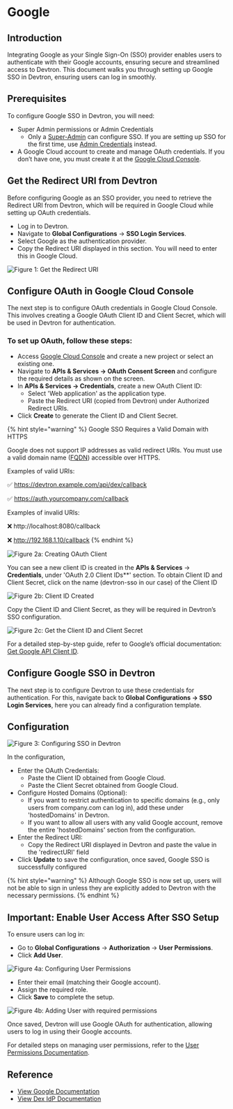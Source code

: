 # Google

## Introduction

Integrating Google as your Single Sign-On (SSO) provider enables users to authenticate with their Google accounts, ensuring secure and streamlined access to Devtron. This document walks you through setting up Google SSO in Devtron, ensuring users can log in smoothly.

## Prerequisites

To configure Google SSO in Devtron, you will need:

* Super Admin permissions or Admin Credentials
  * Only a [Super-Admin](https://docs.devtron.ai/global-configurations/authorization/user-access) can configure SSO. If you are setting up SSO for the first time, use [Admin Credentials](https://docs.devtron.ai/install/install-devtron#devtron-admin-credentials) instead.
* A Google Cloud account to create and manage OAuth credentials. If you don’t have one, you must create it at the [Google Cloud Console](https://console.cloud.google.com/).

## Get the Redirect URI from Devtron

Before configuring Google as an SSO provider, you need to retrieve the Redirect URI from Devtron, which will be required in Google Cloud while setting up OAuth credentials.

* Log in to Devtron.
* Navigate to **Global Configurations** → **SSO Login Services**.
* Select Google as the authentication provider.
* Copy the Redirect URI displayed in this section. You will need to enter this in Google Cloud.

![Figure 1: Get the Redirect URI](https://devtron-public-asset.s3.us-east-2.amazonaws.com/images/global-configurations/sso-login-service/redirect-uri-google-sso.jpg)

## Configure OAuth in Google Cloud Console

The next step is to configure OAuth credentials in Google Cloud Console. This involves creating a Google OAuth Client ID and Client Secret, which will be used in Devtron for authentication.

### To set up OAuth, follow these steps:

* Access [Google Cloud Console](https://console.cloud.google.com/) and create a new project or select an existing one.
* Navigate to **APIs & Services → OAuth Consent Screen** and configure the required details as shown on the screen.
* &#x20;In **APIs & Services → Credentials**, create a new OAuth Client ID:
  * Select 'Web application' as the application type.
  * Paste the Redirect URI (copied from Devtron) under Authorized Redirect URIs.
* Click **Create** to generate the Client ID and Client Secret.

{% hint style="warning" %}
Google SSO Requires a Valid Domain with HTTPS

Google does not support IP addresses as valid redirect URIs. You must use a valid domain name ([FQDN](https://en.wikipedia.org/wiki/Fully_qualified_domain_name)) accessible over HTTPS.

Examples of valid URIs:

✅ https://devtron.example.com/api/dex/callback

✅ https://auth.yourcompany.com/callback

Examples of invalid URIs:

❌ http://localhost:8080/callback

❌ http://192.168.1.10/callback
{% endhint %}

![Figure 2a: Creating OAuth Client](https://devtron-public-asset.s3.us-east-2.amazonaws.com/images/global-configurations/sso-login-service/creating-oauth-client-google-sso.jpg)

You can see a new client ID is created in the **APIs & Services** → **Credentials**, under 'OAuth 2.0 Client IDs**' section. To obtain Client ID and Client Secret, click on the name (devtron-sso in our case) of the Client ID

![Figure 2b: Client ID Created](https://devtron-public-asset.s3.us-east-2.amazonaws.com/images/global-configurations/sso-login-service/client-id-created-google-sso.jpg)

Copy the Client ID and Client Secret, as they will be required in Devtron’s SSO configuration.

![Figure 2c: Get the Client ID and Client Secret](https://devtron-public-asset.s3.us-east-2.amazonaws.com/images/global-configurations/sso-login-service/client-id-and-secret-google-sso.jpg)

For a detailed step-by-step guide, refer to Google’s official documentation: [Get Google API Client ID](https://developers.google.com/identity/gsi/web/guides/get-google-api-clientid).

## Configure Google SSO in Devtron

The next step is to configure Devtron to use these credentials for authentication. For this, navigate back to **Global Configurations → SSO Login Services**, here you can already find a configuration template.

## Configuration

![Figure 3: Configuring SSO in Devtron](https://devtron-public-asset.s3.us-east-2.amazonaws.com/images/global-configurations/sso-login-service/configuration-devtron-google-sso.jpg)

In the configuration,&#x20;

* Enter the OAuth Credentials:
  * Paste the Client ID obtained from Google Cloud.
  * Paste the Client Secret obtained from Google Cloud.
* Configure Hosted Domains (Optional):
  * If you want to restrict authentication to specific domains (e.g., only users from company.com can log in), add these under 'hostedDomains' in Devtron.
  * If you want to allow all users with any valid Google account, remove the entire 'hostedDomains' section from the configuration.
* Enter the Redirect URI:
  * Copy the Redirect URI displayed in Devtron and paste the value in the 'redirectURI' field&#x20;
* Click **Update** to save the configuration, once saved, Google SSO is successfully configured

{% hint style="warning" %}
Although Google SSO is now set up, users will not be able to sign in unless they are explicitly added to Devtron with the necessary permissions.
{% endhint %}

## Important: Enable User Access After SSO Setup

To ensure users can log in:

* Go to **Global Configurations** → **Authorization** → **User Permissions**.
* Click **Add User**.

![Figure 4a: Configuring User Permissions](https://devtron-public-asset.s3.us-east-2.amazonaws.com/images/global-configurations/sso-login-service/config-user-permissions-google-sso.jpg)

* Enter their email (matching their Google account).
* Assign the required role.
* Click **Save** to complete the setup.

![Figure 4b: Adding User with required permissions](https://devtron-public-asset.s3.us-east-2.amazonaws.com/images/global-configurations/sso-login-service/adding-user-google-sso.jpg)

Once saved, Devtron will use Google OAuth for authentication, allowing users to log in using their Google accounts.

For detailed steps on managing user permissions, refer to the [User Permissions Documentation](https://docs.devtron.ai/global-configurations/authorization/user-access).

## Reference

* [View Google Documentation](https://developers.google.com/identity/gsi/web/guides/get-google-api-clientid)
* [View Dex IdP Documentation](https://dexidp.io/docs/connectors/google/)